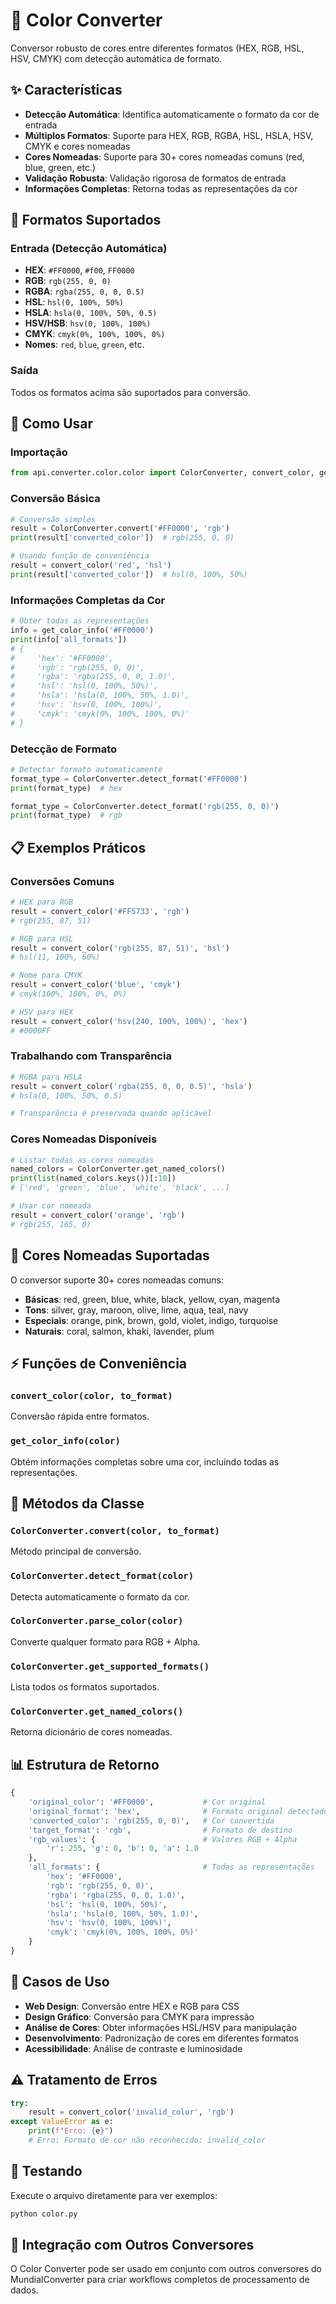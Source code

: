 # 🎨 Color Converter

Conversor robusto de cores entre diferentes formatos (HEX, RGB, HSL, HSV, CMYK) com detecção automática de formato.

## ✨ Características

- **Detecção Automática**: Identifica automaticamente o formato da cor de entrada
- **Múltiplos Formatos**: Suporte para HEX, RGB, RGBA, HSL, HSLA, HSV, CMYK e cores nomeadas
- **Cores Nomeadas**: Suporte para 30+ cores nomeadas comuns (red, blue, green, etc.)
- **Validação Robusta**: Validação rigorosa de formatos de entrada
- **Informações Completas**: Retorna todas as representações da cor

## 🎯 Formatos Suportados

### Entrada (Detecção Automática)
- **HEX**: `#FF0000`, `#f00`, `FF0000`
- **RGB**: `rgb(255, 0, 0)`
- **RGBA**: `rgba(255, 0, 0, 0.5)`
- **HSL**: `hsl(0, 100%, 50%)`
- **HSLA**: `hsla(0, 100%, 50%, 0.5)`
- **HSV/HSB**: `hsv(0, 100%, 100%)`
- **CMYK**: `cmyk(0%, 100%, 100%, 0%)`
- **Nomes**: `red`, `blue`, `green`, etc.

### Saída
Todos os formatos acima são suportados para conversão.

## 🚀 Como Usar

### Importação
```python
from api.converter.color.color import ColorConverter, convert_color, get_color_info
```

### Conversão Básica
```python
# Conversão simples
result = ColorConverter.convert('#FF0000', 'rgb')
print(result['converted_color'])  # rgb(255, 0, 0)

# Usando função de conveniência
result = convert_color('red', 'hsl')
print(result['converted_color'])  # hsl(0, 100%, 50%)
```

### Informações Completas da Cor
```python
# Obter todas as representações
info = get_color_info('#FF0000')
print(info['all_formats'])
# {
#     'hex': '#FF0000',
#     'rgb': 'rgb(255, 0, 0)',
#     'rgba': 'rgba(255, 0, 0, 1.0)',
#     'hsl': 'hsl(0, 100%, 50%)',
#     'hsla': 'hsla(0, 100%, 50%, 1.0)',
#     'hsv': 'hsv(0, 100%, 100%)',
#     'cmyk': 'cmyk(0%, 100%, 100%, 0%)'
# }
```

### Detecção de Formato
```python
# Detectar formato automaticamente
format_type = ColorConverter.detect_format('#FF0000')
print(format_type)  # hex

format_type = ColorConverter.detect_format('rgb(255, 0, 0)')
print(format_type)  # rgb
```

## 📋 Exemplos Práticos

### Conversões Comuns
```python
# HEX para RGB
result = convert_color('#FF5733', 'rgb')
# rgb(255, 87, 51)

# RGB para HSL
result = convert_color('rgb(255, 87, 51)', 'hsl')
# hsl(11, 100%, 60%)

# Nome para CMYK
result = convert_color('blue', 'cmyk')
# cmyk(100%, 100%, 0%, 0%)

# HSV para HEX
result = convert_color('hsv(240, 100%, 100%)', 'hex')
# #0000FF
```

### Trabalhando com Transparência
```python
# RGBA para HSLA
result = convert_color('rgba(255, 0, 0, 0.5)', 'hsla')
# hsla(0, 100%, 50%, 0.5)

# Transparência é preservada quando aplicável
```

### Cores Nomeadas Disponíveis
```python
# Listar todas as cores nomeadas
named_colors = ColorConverter.get_named_colors()
print(list(named_colors.keys())[:10])
# ['red', 'green', 'blue', 'white', 'black', ...]

# Usar cor nomeada
result = convert_color('orange', 'rgb')
# rgb(255, 165, 0)
```

## 🎨 Cores Nomeadas Suportadas

O conversor suporte 30+ cores nomeadas comuns:

- **Básicas**: red, green, blue, white, black, yellow, cyan, magenta
- **Tons**: silver, gray, maroon, olive, lime, aqua, teal, navy
- **Especiais**: orange, pink, brown, gold, violet, indigo, turquoise
- **Naturais**: coral, salmon, khaki, lavender, plum

## ⚡ Funções de Conveniência

### `convert_color(color, to_format)`
Conversão rápida entre formatos.

### `get_color_info(color)`
Obtém informações completas sobre uma cor, incluindo todas as representações.

## 🔧 Métodos da Classe

### `ColorConverter.convert(color, to_format)`
Método principal de conversão.

### `ColorConverter.detect_format(color)`
Detecta automaticamente o formato da cor.

### `ColorConverter.parse_color(color)`
Converte qualquer formato para RGB + Alpha.

### `ColorConverter.get_supported_formats()`
Lista todos os formatos suportados.

### `ColorConverter.get_named_colors()`
Retorna dicionário de cores nomeadas.

## 📊 Estrutura de Retorno

```python
{
    'original_color': '#FF0000',           # Cor original
    'original_format': 'hex',              # Formato original detectado
    'converted_color': 'rgb(255, 0, 0)',   # Cor convertida
    'target_format': 'rgb',                # Formato de destino
    'rgb_values': {                        # Valores RGB + Alpha
        'r': 255, 'g': 0, 'b': 0, 'a': 1.0
    },
    'all_formats': {                       # Todas as representações
        'hex': '#FF0000',
        'rgb': 'rgb(255, 0, 0)',
        'rgba': 'rgba(255, 0, 0, 1.0)',
        'hsl': 'hsl(0, 100%, 50%)',
        'hsla': 'hsla(0, 100%, 50%, 1.0)',
        'hsv': 'hsv(0, 100%, 100%)',
        'cmyk': 'cmyk(0%, 100%, 100%, 0%)'
    }
}
```

## 🎯 Casos de Uso

- **Web Design**: Conversão entre HEX e RGB para CSS
- **Design Gráfico**: Conversão para CMYK para impressão
- **Análise de Cores**: Obter informações HSL/HSV para manipulação
- **Desenvolvimento**: Padronização de cores em diferentes formatos
- **Acessibilidade**: Análise de contraste e luminosidade

## ⚠️ Tratamento de Erros

```python
try:
    result = convert_color('invalid_color', 'rgb')
except ValueError as e:
    print(f"Erro: {e}")
    # Erro: Formato de cor não reconhecido: invalid_color
```

## 🧪 Testando

Execute o arquivo diretamente para ver exemplos:

```bash
python color.py
```

## 🔄 Integração com Outros Conversores

O Color Converter pode ser usado em conjunto com outros conversores do MundialConverter para criar workflows completos de processamento de dados.
